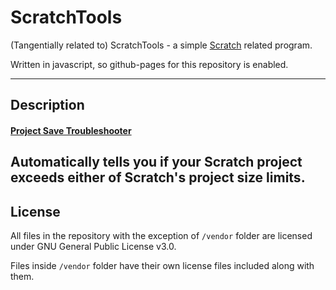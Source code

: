 # ScratchTools

(Tangentially related to) ScratchTools - a simple [Scratch](https://en.wikipedia.org/wiki/Scratch_(programming_language)) related program.

Written in javascript, so github-pages for this repository is enabled.

---

## Description

#### [Project Save Troubleshooter](https://xeltalliv.github.io/ScratchTools/ProjectJsonMinimizer/)

Automatically tells you if your Scratch project exceeds either of Scratch's project size limits. 
---

## License

All files in the repository with the exception of `/vendor` folder are licensed under GNU General Public License v3.0.

Files inside `/vendor` folder have their own license files included along with them.

